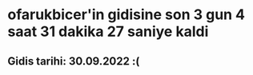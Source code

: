 # ofarukbicer'in gidisine son 3 gun 4 saat 31 dakika 27 saniye kaldi

## Gidis tarihi: 30.09.2022 :(